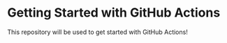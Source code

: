 # Getting Started with GitHub Actions

This repository will be used to get started with GitHub Actions!